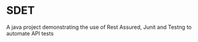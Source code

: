 # SDET
A java project demonstrating the use of Rest Assured, Junit and Testng to automate API tests
